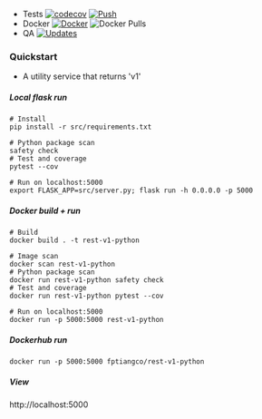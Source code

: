 * Tests [![codecov](https://codecov.io/gh/fptiangco/rest-v1-python/branch/main/graph/badge.svg?token=3BXDA33460)](https://codecov.io/gh/fptiangco/rest-v1-python) [![Push](https://github.com/fptiangco/rest-v1-python/actions/workflows/trigger_push.yaml/badge.svg)](https://github.com/fptiangco/rest-v1-python/actions/workflows/trigger_push.yaml) 
* Docker [![Docker](https://img.shields.io/docker/cloud/build/fptiangco/rest-v1-python?label=Docker&style=flat)](https://hub.docker.com/r/fptiangco/rest-v1-python/builds) ![Docker Pulls](https://img.shields.io/docker/pulls/fptiangco/rest-v1-python)
* QA [![Updates](https://pyup.io/repos/github/fptiangco/rest-v1-python/shield.svg)](https://pyup.io/repos/github/fptiangco/rest-v1-python/)

### Quickstart
* A utility service that returns 'v1'

##### Local flask run
```
# Install
pip install -r src/requirements.txt

# Python package scan
safety check
# Test and coverage
pytest --cov

# Run on localhost:5000
export FLASK_APP=src/server.py; flask run -h 0.0.0.0 -p 5000
```
##### Docker build + run
```
# Build
docker build . -t rest-v1-python

# Image scan
docker scan rest-v1-python
# Python package scan
docker run rest-v1-python safety check
# Test and coverage
docker run rest-v1-python pytest --cov

# Run on localhost:5000
docker run -p 5000:5000 rest-v1-python
```
##### Dockerhub run
```
docker run -p 5000:5000 fptiangco/rest-v1-python
```
##### View
http://localhost:5000
